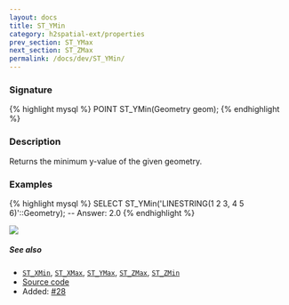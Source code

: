 ```yaml
---
layout: docs
title: ST_YMin
category: h2spatial-ext/properties
prev_section: ST_YMax
next_section: ST_ZMax
permalink: /docs/dev/ST_YMin/
---
```


### Signature

{% highlight mysql %}
POINT ST_YMin(Geometry geom);
{% endhighlight %}

### Description

Returns the minimum y-value of the given geometry.

### Examples

{% highlight mysql %}
SELECT ST_YMin('LINESTRING(1 2 3, 4 5 6)'::Geometry);
-- Answer:    2.0
{% endhighlight %}

<img class="displayed" src="../ST_YMin.png"/>

##### See also

* [`ST_XMin`](../ST_XMin), [`ST_XMax`](../ST_XMax), [`ST_YMax`](../ST_YMax), [`ST_ZMax`](../ST_ZMax), [`ST_ZMin`](../ST_ZMin)
* <a href="https://github.com/irstv/H2GIS/blob/master/h2spatial-ext/src/main/java/org/h2gis/h2spatialext/function/spatial/properties/ST_YMin.java" target="_blank">Source code</a>
* Added: [#28](https://github.com/irstv/H2GIS/pull/28)
